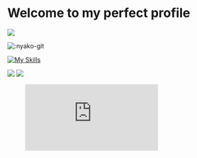 # Welcome to my perfect profile

<img src="https://wakatime.com/badge/user/a9a6a0b4-5214-46c2-92c7-bc0d702b3192.svg" />


![:nyako-git](https://count.getloli.com/get/@:Pazzan_github?theme=asoul)

[![My Skills](https://skillicons.dev/icons?i=ts,vscode,js,discord,bots,css,html,electron,svelte,react,express,nest,nodejs,ps,pr,mysql,github&perline=9)](https://skillicons.dev)

<img src="https://github-readme-stats.vercel.app/api?username=pazzann&count_private=true&theme=midnight-purple&show_icons=true%22%3E">
<img src="https://github-readme-stats.vercel.app/api/top-langs?username=pazzann&count_private=true&theme=midnight-purple&layout=compact%22%3E">

<figure><embed src="https://wakatime.com/share/@a9a6a0b4-5214-46c2-92c7-bc0d702b3192/53d1fcb0-84ee-4ddc-8263-746a62c513c9.svg"></embed></figure>
